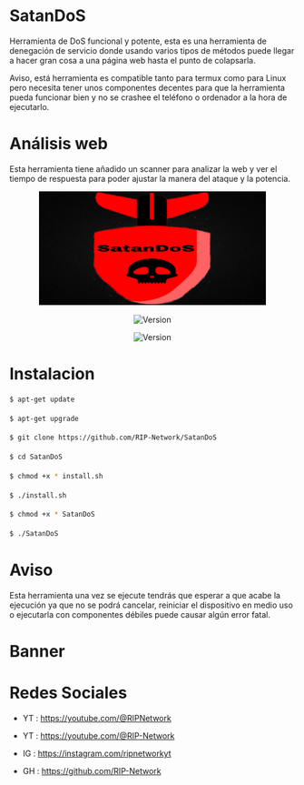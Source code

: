 # SatanDoS

Herramienta de DoS funcional y potente, esta es una herramienta de denegación de servicio donde usando varios tipos de métodos puede llegar a hacer gran cosa a una página web hasta el punto de colapsarla.

Aviso, está herramienta es compatible tanto para termux como para Linux pero necesita tener unos componentes decentes para que la herramienta pueda funcionar bien y no se crashee el teléfono o ordenador a la hora de ejecutarlo.

# Análisis web

Esta herramienta tiene añadido un scanner para analizar la web y ver el tiempo de respuesta para poder ajustar la manera del ataque y la potencia.

<p align="center"> <img width="400" height="200" src="https://github.com/RIP-Network/SatanDoS/blob/main/logo.png"> </p>

<p align="center"><img width="120px" alt="Version" src="https://img.shields.io/badge/SatanDoS-red"/></p>

<p align="center"><img width="120px" alt="Version" src="https://img.shields.io/badge/version-1.0-red.svg?style=for-the-badge"/></p>

# Instalacion

```bash
$ apt-get update

$ apt-get upgrade

$ git clone https://github.com/RIP-Network/SatanDoS

$ cd SatanDoS

$ chmod +x * install.sh

$ ./install.sh

$ chmod +x * SatanDoS

$ ./SatanDoS
```
# Aviso

Esta herramienta una vez se ejecute tendrás que esperar a que acabe la ejecución ya que no se podrá cancelar, reiniciar el dispositivo en medio uso o ejecutarla con componentes débiles puede causar algún error fatal. 


# Banner 

# Redes Sociales 

* YT : https://youtube.com/@RIPNetwork
  
* YT : https://youtube.com/@RIP-Network
  
* IG : https://instagram.com/ripnetworkyt
  
* GH : https://github.com/RIP-Network

